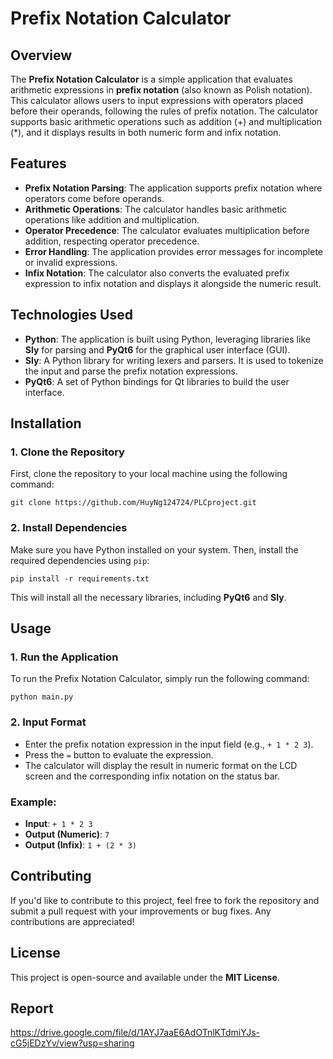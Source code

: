 # Prefix Notation Calculator

## Overview
The **Prefix Notation Calculator** is a simple application that evaluates arithmetic expressions in **prefix notation** (also known as Polish notation). This calculator allows users to input expressions with operators placed before their operands, following the rules of prefix notation. The calculator supports basic arithmetic operations such as addition (+) and multiplication (*), and it displays results in both numeric form and infix notation.

## Features
- **Prefix Notation Parsing**: The application supports prefix notation where operators come before operands.
- **Arithmetic Operations**: The calculator handles basic arithmetic operations like addition and multiplication.
- **Operator Precedence**: The calculator evaluates multiplication before addition, respecting operator precedence.
- **Error Handling**: The application provides error messages for incomplete or invalid expressions.
- **Infix Notation**: The calculator also converts the evaluated prefix expression to infix notation and displays it alongside the numeric result.

## Technologies Used
- **Python**: The application is built using Python, leveraging libraries like **Sly** for parsing and **PyQt6** for the graphical user interface (GUI).
- **Sly**: A Python library for writing lexers and parsers. It is used to tokenize the input and parse the prefix notation expressions.
- **PyQt6**: A set of Python bindings for Qt libraries to build the user interface.

## Installation

### 1. Clone the Repository
First, clone the repository to your local machine using the following command:

``git clone https://github.com/HuyNg124724/PLCproject.git``

### 2. Install Dependencies
Make sure you have Python installed on your system. Then, install the required dependencies using `pip`:

``pip install -r requirements.txt``

This will install all the necessary libraries, including **PyQt6** and **Sly**.

## Usage

### 1. Run the Application
To run the Prefix Notation Calculator, simply run the following command:

``python main.py``

### 2. Input Format
- Enter the prefix notation expression in the input field (e.g., `+ 1 * 2 3`).
- Press the `=` button to evaluate the expression.
- The calculator will display the result in numeric format on the LCD screen and the corresponding infix notation on the status bar.

### Example:
- **Input**: `+ 1 * 2 3`
- **Output (Numeric)**: `7`
- **Output (Infix)**: `1 + (2 * 3)`

## Contributing
If you'd like to contribute to this project, feel free to fork the repository and submit a pull request with your improvements or bug fixes. Any contributions are appreciated!

## License
This project is open-source and available under the **MIT License**.

## Report
https://drive.google.com/file/d/1AYJ7aaE6AdOTnlKTdmiYJs-cG5jEDzYv/view?usp=sharing
